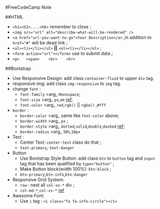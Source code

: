 #FreeCodeCamp Note

##HTML

- `<h1><h2>....<h6>` remember to close ;
- `<img src="url" alt="describe-what-will-be-rendered" />`
- `<a href="url-you-want-to-go">Your Description</a>` ,in addition to `href="#"` will be dead link ;
- `<ul><li></li></ul>` **||** `<ol><li></li></ol>` ;
- `<form action="url"></form>` use to submit data ;
- `<p>   <span>    <br>    <hr>`

##Bootstrap

- Use Responsive Design: add class `container-fluid` to upper `div` tag.
- responsive img: add class `img-responsive` to `img` tag.
- change `font` :
    - `font-family` >arg_ `Monospace`;
    - `font-size`   >arg_ `px`,`em` [ref](https://www.w3.org/Style/Examples/007/units.en.html);
    - `font-color`  >arg_ `red`,`rgb()` || `rgba()` ,`#fff`
- `border` :
    - `border-color`  >arg_ same like `font-color` above;
    - `border-width`  >arg_ `px` ;
    - `border-style`  >arg_ `dotted`,`solid`,`double`,`dashed` [ref](http://www.w3school.com.cn/cssref/pr_border-style.asp); 
    - `border-radius` >arg_ `50%`,`10px`
- Text : 
    - Center Text: `center-text` class do that ;
    - `text-primary`, `text-danger`
- Button
    - Use Bootstrap Style Button: add class `btn` to `button` tag and `input` tag that has been qualified by `type="button"` ;
    - Make Button block(width 100%): `btn-block` ;
    - `btn-primary`,`btn-info`,`btn-danger`
- Responsive Grid System:
    - `row` : nest all `col-xx-*` div ; 
    - `col-md-*`,`col-xs-*` [ref](https://i.imgur.com/FaYuui8.png) 
- Awesome Font:
    - Use `i` tag : `<i class="fa fa-info-circle"></i>`